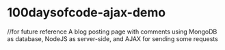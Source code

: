 # 100daysofcode-ajax-demo
//for future reference
A blog posting page with comments using MongoDB as database, NodeJS as server-side, and AJAX for sending some requests
